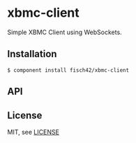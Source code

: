 
# xbmc-client

  Simple XBMC Client using WebSockets.

## Installation

    $ component install fisch42/xbmc-client

## API

   

## License

  MIT, see [LICENSE](https://github.com/fisch42/xbmc-client/blob/master/LICENSE)
